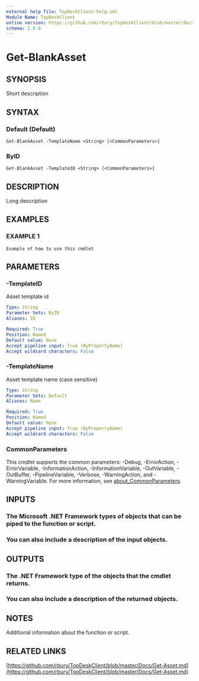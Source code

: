 ```yaml
---
external help file: TopDeskClient-help.xml
Module Name: TopDeskClient
online version: https://github.com/rbury/TopDeskClient/blob/master/Docs/Get-Asset.md
schema: 2.0.0
---
```


# Get-BlankAsset

## SYNOPSIS
Short description

## SYNTAX

### Default (Default)
```
Get-BlankAsset -TemplateName <String> [<CommonParameters>]
```

### ByID
```
Get-BlankAsset -TemplateID <String> [<CommonParameters>]
```

## DESCRIPTION
Long description

## EXAMPLES

### EXAMPLE 1
```
Example of how to use this cmdlet
```

## PARAMETERS

### -TemplateID
Asset template id

```yaml
Type: String
Parameter Sets: ByID
Aliases: ID

Required: True
Position: Named
Default value: None
Accept pipeline input: True (ByPropertyName)
Accept wildcard characters: False
```

### -TemplateName
Asset template name (case sensitive)

```yaml
Type: String
Parameter Sets: Default
Aliases: Name

Required: True
Position: Named
Default value: None
Accept pipeline input: True (ByPropertyName)
Accept wildcard characters: False
```

### CommonParameters
This cmdlet supports the common parameters: -Debug, -ErrorAction, -ErrorVariable, -InformationAction, -InformationVariable, -OutVariable, -OutBuffer, -PipelineVariable, -Verbose, -WarningAction, and -WarningVariable. For more information, see [about_CommonParameters](http://go.microsoft.com/fwlink/?LinkID=113216).

## INPUTS

### The Microsoft .NET Framework types of objects that can be piped to the function or script.
### You can also include a description of the input objects.
## OUTPUTS

### The .NET Framework type of the objects that the cmdlet returns.
### You can also include a description of the returned objects.
## NOTES
Additional information about the function or script.

## RELATED LINKS

[https://github.com/rbury/TopDeskClient/blob/master/Docs/Get-Asset.md](https://github.com/rbury/TopDeskClient/blob/master/Docs/Get-Asset.md)

